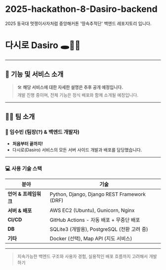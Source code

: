 # 2025-hackathon-8-Dasiro-backend
2025 동국대 멋쟁이사자처럼 중앙해커톤 '땅속추적단' 백엔드 레포지토리 입니다.

# 다시로 Dasiro 🕳️🚶‍♀️

---

## 📌 기능 및 서비스 소개

> 🛠️ **해당 서비스에 대한 자세한 설명은 추후 공개 예정입니다.**  
> 개발 진행 중이며, 전체 기능은 정식 배포와 함께 소개될 예정입니다.

---

## 🧑‍💻 팀 소개

### 👋 임수빈 (팀장(?) & 백엔드 개발자)

- **처음부터 끝까지!**
- 다시로(Dasiro) 서비스의 모든 서버 사이드 개발과 배포를 담당했습니다.

---

### 💻 사용 기술 스택

| 분야 | 기술 |
|------|------|
| **언어 & 프레임워크** | Python, Django, Django REST Framework (DRF) |
| **서버 & 배포** | AWS EC2 (Ubuntu), Gunicorn, Nginx |
| **CI/CD** | GitHub Actions - 자동 배포 + 무중단 배포 |
| **DB** | SQLite3 (개발용), PostgreSQL (전환 고려 중) |
| **기타** | Docker (선택), Map API (지도 서비스) |

---

> 지속가능한 백엔드 구조와 사용자 경험, 실용적인 배포 흐름까지 고려해서 개발하기
